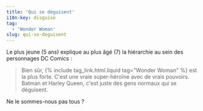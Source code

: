 ```yaml
---
title: 'Qui se déguisent'
i18n-key: disguise
tag:
  - 'Wonder Woman'
slug: qui-se-deguisent
---
```


Le plus jeune (5 ans) explique au plus âgé (7) la hiérarchie au sein des
personnages DC Comics :

> Bien sûr, {% include tag_link.html.liquid tag="Wonder Woman" %} est la plus
> forte. C'est une vraie super-héroïne avec de vrais pouvoirs. Batman et Harley
> Queen, c'est juste des gens normaux qui se déguisent.

Ne le sommes-nous pas tous ?
